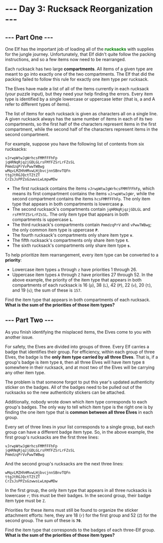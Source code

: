 # --- Day 3: Rucksack Reorganization ---

## --- Part One ---
One Elf has the important job of loading all of the <span style="color:green">**rucksacks**</span> with supplies for the jungle journey. Unfortunately, that Elf didn't quite follow the packing instructions, and so a few items now need to be rearranged.

Each rucksack has two large **compartments**. All items of a given type are meant to go into exactly one of the two compartments. The Elf that did the packing failed to follow this rule for exactly one item type per rucksack.

The Elves have made a list of all of the items currently in each rucksack (your puzzle input), but they need your help finding the errors. Every item type is identified by a single lowercase or uppercase letter (that is, a and A refer to different types of items).

The list of items for each rucksack is given as characters all on a single line. A given rucksack always has the same number of items in each of its two compartments, so the first half of the characters represent items in the first compartment, while the second half of the characters represent items in the second compartment.

For example, suppose you have the following list of contents from six rucksacks:

```
vJrwpWtwJgWrhcsFMMfFFhFp
jqHRNqRjqzjGDLGLrsFMfFZSrLrFZsSL
PmmdzqPrVvPwwTWBwg
wMqvLMZHhHMvwLHjbvcjnnSBnvTQFn
ttgJtRGJQctTZtZT
CrZsJsPPZsGzwwsLwLmpwMDw
```

* The first rucksack contains the items ```vJrwpWtwJgWrhcsFMMfFFhFp```, which means its first compartment contains the items ```vJrwpWtwJgWr```, while the second compartment contains the items ```hcsFMMfFFhFp```. The only item type that appears in both compartments is lowercase **```p```**.
* The second rucksack's compartments contain ```jqHRNqRjqzjGDLGL``` and ```rsFMfFZSrLrFZsSL```. The only item type that appears in both compartments is uppercase **```L```**.
* The third rucksack's compartments contain ```PmmdzqPrV``` and ```vPwwTWBwg```; the only common item type is uppercase **```P```**.
* The fourth rucksack's compartments only share item type **```v```**.
* The fifth rucksack's compartments only share item type **```t```**.
* The sixth rucksack's compartments only share item type **```s```**.

To help prioritize item rearrangement, every item type can be converted to a **priority**:

* Lowercase item types ```a``` through ```z``` have priorities 1 through 26.
* Uppercase item types ```A``` through ```Z``` have priorities 27 through 52.
In the above example, the priority of the item type that appears in both compartments of each rucksack is 16 (```p```), 38 (```L```), 42 (```P```), 22 (```v```), 20 (```t```), and 19 (```s```); the sum of these is ```157```.

Find the item type that appears in both compartments of each rucksack. **What is the sum of the priorities of those item types?** 

## --- Part Two ---
As you finish identifying the misplaced items, the Elves come to you with another issue.

For safety, the Elves are divided into groups of three. Every Elf carries a badge that identifies their group. For efficiency, within each group of three Elves, the badge is the **only item type carried by all three Elves**. That is, if a group's badge is item type ```B```, then all three Elves will have item type ```B``` somewhere in their rucksack, and at most two of the Elves will be carrying any other item type.

The problem is that someone forgot to put this year's updated authenticity sticker on the badges. All of the badges need to be pulled out of the rucksacks so the new authenticity stickers can be attached.

Additionally, nobody wrote down which item type corresponds to each group's badges. The only way to tell which item type is the right one is by finding the one item type that is **common between all three Elves** in each group.

Every set of three lines in your list corresponds to a single group, but each group can have a different badge item type. So, in the above example, the first group's rucksacks are the first three lines:

```
vJrwpWtwJgWrhcsFMMfFFhFp
jqHRNqRjqzjGDLGLrsFMfFZSrLrFZsSL
PmmdzqPrVvPwwTWBwg
```
And the second group's rucksacks are the next three lines:

```
wMqvLMZHhHMvwLHjbvcjnnSBnvTQFn
ttgJtRGJQctTZtZT
CrZsJsPPZsGzwwsLwLmpwMDw
```
In the first group, the only item type that appears in all three rucksacks is lowercase ```r```; this must be their badges. In the second group, their badge item type must be ```Z```.

Priorities for these items must still be found to organize the sticker attachment efforts: here, they are 18 (```r```) for the first group and 52 (```Z```) for the second group. The sum of these is **```70```**.

Find the item type that corresponds to the badges of each three-Elf group. **What is the sum of the priorities of those item types?**